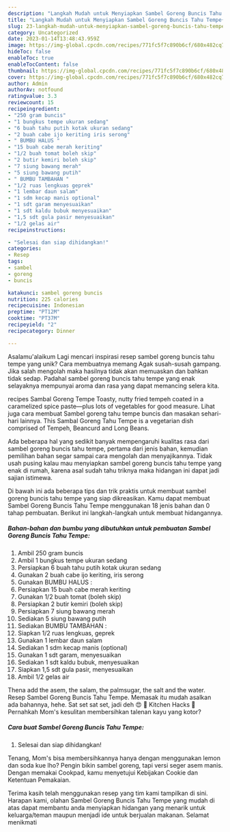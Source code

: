 ```yaml
---
description: "Langkah Mudah untuk Menyiapkan Sambel Goreng Buncis Tahu Tempe{ yang Menggugah Selera"
title: "Langkah Mudah untuk Menyiapkan Sambel Goreng Buncis Tahu Tempe{ yang Menggugah Selera"
slug: 23-langkah-mudah-untuk-menyiapkan-sambel-goreng-buncis-tahu-tempe-yang-menggugah-selera
category: Uncategorized
date: 2023-01-14T13:48:43.959Z
image: https://img-global.cpcdn.com/recipes/771fc5f7c890b6cf/680x482cq70/sambel-goreng-buncis-tahu-tempe-foto-resep-utama.jpg
hideToc: false
enableToc: true
enableTocContent: false
thumbnail: https://img-global.cpcdn.com/recipes/771fc5f7c890b6cf/680x482cq70/sambel-goreng-buncis-tahu-tempe-foto-resep-utama.jpg
cover: https://img-global.cpcdn.com/recipes/771fc5f7c890b6cf/680x482cq70/sambel-goreng-buncis-tahu-tempe-foto-resep-utama.jpg
author: Admin
authorAv: notfound
ratingvalue: 3.3
reviewcount: 15
recipeingredient:
- "250 gram buncis"
- "1 bungkus tempe ukuran sedang"
- "6 buah tahu putih kotak ukuran sedang"
- "2 buah cabe ijo keriting iris serong"
- " BUMBU HALUS "
- "15 buah cabe merah keriting"
- "1/2 buah tomat boleh skip"
- "2 butir kemiri boleh skip"
- "7 siung bawang merah"
- "5 siung bawang putih"
- " BUMBU TAMBAHAN "
- "1/2 ruas lengkuas geprek"
- "1 lembar daun salam"
- "1 sdm kecap manis optional"
- "1 sdt garam menyesuaikan"
- "1 sdt kaldu bubuk menyesuaikan"
- "1,5 sdt gula pasir menyesuaikan"
- "1/2 gelas air"
recipeinstructions:

- "Selesai dan siap dihidangkan!"
categories:
- Resep
tags:
- sambel
- goreng
- buncis

katakunci: sambel goreng buncis 
nutrition: 225 calories
recipecuisine: Indonesian
preptime: "PT12M"
cooktime: "PT37M"
recipeyield: "2"
recipecategory: Dinner

---
```



Asalamu'alaikum Lagi mencari inspirasi resep sambel goreng buncis tahu tempe yang unik? Cara membuatnya memang Agak susah-susah gampang. Jika salah mengolah maka hasilnya tidak akan memuaskan dan bahkan tidak sedap. Padahal sambel goreng buncis tahu tempe yang enak selayaknya mempunyai aroma dan rasa yang dapat memancing selera kita.


recipes Sambal Goreng Tempe Toasty, nutty fried tempeh coated in a caramelized spice paste—plus lots of vegetables for good measure. Lihat juga cara membuat Sambel goreng tahu tempe buncis dan masakan sehari-hari lainnya. This Sambal Goreng Tahu Tempe is a vegetarian dish comprised of Tempeh, Beancurd and Long Beans.

Ada beberapa hal yang sedikit banyak mempengaruhi kualitas rasa dari sambel goreng buncis tahu tempe, pertama dari jenis bahan, kemudian pemilihan bahan segar sampai cara mengolah dan menyajikannya. Tidak usah pusing kalau mau menyiapkan sambel goreng buncis tahu tempe yang enak di rumah, karena asal sudah tahu triknya maka hidangan ini dapat jadi sajian istimewa.


Di bawah ini ada beberapa tips dan trik praktis untuk membuat sambel goreng buncis tahu tempe yang siap dikreasikan. Kamu dapat membuat Sambel Goreng Buncis Tahu Tempe menggunakan 18 jenis bahan dan 0 tahap pembuatan. Berikut ini langkah-langkah untuk membuat hidangannya.

<!--inarticleads1-->

##### Bahan-bahan dan bumbu yang dibutuhkan untuk pembuatan Sambel Goreng Buncis Tahu Tempe:

1. Ambil 250 gram buncis
1. Ambil 1 bungkus tempe ukuran sedang
1. Persiapkan 6 buah tahu putih kotak ukuran sedang
1. Gunakan 2 buah cabe ijo keriting, iris serong
1. Gunakan  BUMBU HALUS :
1. Persiapkan 15 buah cabe merah keriting
1. Gunakan 1/2 buah tomat (boleh skip)
1. Persiapkan 2 butir kemiri (boleh skip)
1. Persiapkan 7 siung bawang merah
1. Sediakan 5 siung bawang putih
1. Sediakan  BUMBU TAMBAHAN :
1. Siapkan 1/2 ruas lengkuas, geprek
1. Gunakan 1 lembar daun salam
1. Sediakan 1 sdm kecap manis (optional)
1. Gunakan 1 sdt garam, menyesuaikan
1. Sediakan 1 sdt kaldu bubuk, menyesuaikan
1. Siapkan 1,5 sdt gula pasir, menyesuaikan
1. Ambil 1/2 gelas air


Thena add the asem, the salam, the palmsugar, the salt and the water. Resep Sambel Goreng Buncis Tahu Tempe. Memasak itu mudah asalkan ada bahannya, hehe. Sat set sat set, jadi deh 😍 🌹 Kitchen Hacks 🌹 Pernahkah Mom&#39;s kesulitan membersihkan talenan kayu yang kotor? 

<!--inarticleads2-->

##### Cara buat Sambel Goreng Buncis Tahu Tempe:


1. Selesai dan siap dihidangkan!

Tenang, Mom&#39;s bisa membersihkannya hanya dengan menggunakan lemon dan soda kue lho? Pengin bikin sambel goreng, tapi versi seger asem manis. Dengan memakai Cookpad, kamu menyetujui Kebijakan Cookie dan Ketentuan Pemakaian. 

Terima kasih telah menggunakan resep yang tim kami tampilkan di sini. Harapan kami, olahan Sambel Goreng Buncis Tahu Tempe yang mudah di atas dapat membantu anda menyiapkan hidangan yang menarik untuk keluarga/teman maupun menjadi ide untuk berjualan makanan. Selamat menikmati
